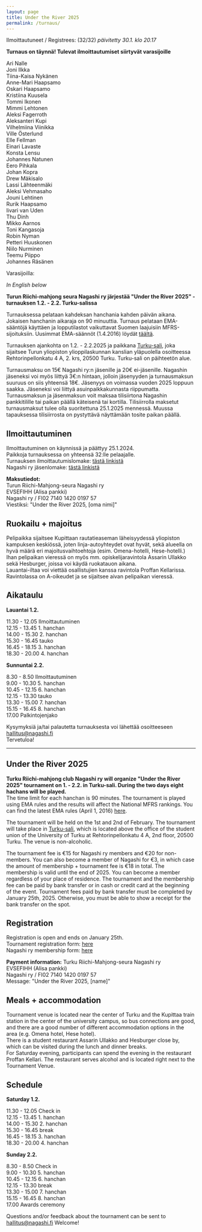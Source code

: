 ```yaml
---
layout: page
title: Under the River 2025
permalink: /turnaus/
---
```

  
Ilmoittautuneet / Registrees: (32/32) *päivitetty 30.1. klo 20.17*  
  
**Turnaus on täynnä! Tulevat ilmoittautumiset siirtyvät varasijoille**
  
Ari Nalle  
Joni Ilkka  
Tiina-Kaisa Nykänen  
Anne-Mari Haapsamo  
Oskari Haapsamo  
Kristiina Kuusela  
Tommi Ikonen  
Mimmi Lehtonen  
Aleksi Fagerroth  
Aleksanteri Kupi  
Vilhelmiina Viinikka  
Ville Österlund  
Elle Fellman  
Einari Lavaste  
Konsta Lensu  
Johannes Natunen  
Eero Pihkala  
Johan Kopra  
Drew Mäkisalo  
Lassi Lähteenmäki  
Aleksi Vehmasaho  
Jouni Lehtinen  
Rurik Haapsamo  
Iivari van Uden  
Thu Dinh  
Mikko Aarnos  
Toni Kangasoja  
Robin Nyman  
Petteri Huuskonen  
Niilo Nurminen  
Teemu Piippo  
Johannes Räsänen
  
Varasijoilla:  

  
*In English below*  
  
**Turun Riichi-mahjong seura Nagashi ry järjestää
"Under the River 2025" -turnauksen 1.2. - 2.2. Turku-salissa**  
  
Turnauksessa pelataan kahdeksan hanchania kahden päivän aikana. 
Jokaisen hanchanin aikaraja on 90 minuuttia.
Turnaus pelataan EMA-sääntöjä käyttäen ja lopputilastot vaikuttavat Suomen laajuisiin MFRS-sijoituksiin.
Uusimmat EMA-säännöt (1.4.2016) löydät [täältä](http://mahjong-europe.org/portal/images/docs/Riichi-rules-2016-EN.pdf).

Turnauksen ajankohta on 1.2. - 2.2.2025 ja paikkana [Turku-sali](https://www.google.com/maps/place/Turun+yliopiston+ylioppilaskunta+(TYY)/@60.4542084,22.2844857,17z/data=!3m1!4b1!4m6!3m5!1s0x468c76ef052923d1:0xcf557d9666133ac!8m2!3d60.4542058!4d22.2870606!16s%2Fg%2F1tk21kxy?entry=ttu), joka sijaitsee Turun yliopiston ylioppilaskunnan kanslian yläpuolella osoitteessa Rehtorinpellonkatu 4 A, 2. krs, 20500 Turku.
Turku-sali on päihteetön alue.
  
Turnausmaksu on 15€ Nagashi ry:n jäsenille ja 20€ ei-jäsenille. Nagashin jäseneksi voi myös liittyä 3€:n hintaan, jolloin jäsenyyden ja turnausmaksun suuruus on siis yhteensä 18€. Jäsenyys on voimassa vuoden 2025 loppuun saakka. Jäseneksi voi liittyä asuinpaikkakunnasta riippumatta.  
Turnausmaksun ja jäsenmaksun voit maksaa tilisiirtona Nagashin pankkitilille tai paikan päällä käteisenä tai kortilla.
Tilisiirrolla maksetut turnausmaksut tulee olla suoritettuna 25.1.2025 mennessä. Muussa tapauksessa tilisiirrosta on pystyttävä näyttämään tosite paikan päällä.
  
## Ilmoittautuminen
Ilmoittautuminen on käynnissä ja päättyy 25.1.2024.  
Paikkoja turnauksessa on yhteensä 32:lle pelaajalle.  
Turnauksen ilmoittautumislomake: [tästä linkistä](https://forms.gle/7XUj1RPs1yxGFgeB9)  
Nagashi ry jäsenlomake: [tästä linkistä](https://docs.google.com/forms/d/e/1FAIpQLSf4a6pGh08m8rDUGXLpO8rvnOBJIZ_kcWnOvn9dqImti2nCCA/viewform?usp=sharing)
  
**Maksutiedot:**  
Turun Riichi-Mahjong-seura Nagashi ry   
EVSEFIHH (Alisa pankki)   
Nagashi ry / FI02 7140 1420 0197 57   
Viestiksi: "Under the River 2025, [oma nimi]"   
  
## Ruokailu + majoitus
Pelipaikka sijaitsee Kupittaan rautatieaseman läheisyydessä yliopiston kampuksen keskiössä, joten linja-autoyhteydet ovat hyvät, sekä alueella on hyvä määrä eri majoitusvaihtoehtoja (esim. Omena-hotelli, Hese-hotelli.)   
Ihan pelipaikan vieressä on myös mm. opiskelijaravintola Assarin Ullakko sekä Hesburger, joissa voi käydä ruokatauon aikana.  
Lauantai-iltaa voi viettää osallistujien kanssa ravintola Proffan Kellarissa. Ravintolassa on A-oikeudet ja se sijaitsee aivan pelipaikan vieressä.


## Aikataulu
**Lauantai 1.2.**  
  
11.30 - 12.05 Ilmoittautuminen  
12.15 - 13.45 1. hanchan  
14.00 - 15.30 2. hanchan  
15.30 - 16.45 tauko  
16.45 - 18.15 3. hanchan  
18.30 - 20.00 4. hanchan  
  
**Sunnuntai 2.2.**  
  
8.30 - 8.50 Ilmoittautuminen  
9.00 - 10.30 5. hanchan  
10.45 - 12.15 6. hanchan  
12.15 - 13.30 tauko  
13.30 - 15.00 7. hanchan  
15.15 - 16.45 8. hanchan  
17.00 Palkintojenjako
  
Kysymyksiä ja/tai palautetta turnauksesta voi lähettää osoitteeseen hallitus@nagashi.fi  
Tervetuloa!

---------------------  
## Under the River 2025
**Turku Riichi-mahjong club Nagashi ry will organize "Under the River 2025" tournament on 1. - 2.2. in Turku-sali.
During the two days eight hachans will be played.**  
The time limit for each hanchan is 90 minutes.
The tournament is played using EMA rules and the results will  affect the National MFRS rankings.
You can find the latest EMA rules (April 1, 2016) [here](http://mahjong-europe.org/portal/images/docs/Riichi-rules-2016-EN.pdf).

The tournament will be held on the 1st and 2nd of February. The tournament will take place in [Turku-sali](https://www.google.com/maps/place/Turun+yliopiston+ylioppilaskunta+(TYY)/@60.4542084,22.2844857,17z/data=!3m1!4b1!4m6!3m5!1s0x468c76ef052923d1:0xcf557d9666133ac!8m2!3d60.4542058!4d22.2870606!16s%2Fg%2F1tk21kxy?entry=ttu), which is located above the office of the student union of the University of Turku at Rehtorinpellonkatu 4 A, 2nd floor, 20500 Turku.
The venue is non-alcoholic. 

The tournament fee is €15 for Nagashi ry members and €20 for non-members. You can also become a member of Nagashi for €3, in which case the amount of membership + tournament fee is €18 in total. The membership is valid until the end of 2025. You can become a member regardless of your place of residence.
The tournament and the membership fee can be paid by bank transfer or in cash or credit card at the beginning of the event.
Tournament fees paid by bank transfer must be completed by January 25th, 2025. Otherwise, you must be able to show a receipt for the bank transfer on the spot.
## Registration
Registration is open and ends on January 25th.   
Tournament registration form: [here](https://forms.gle/7XUj1RPs1yxGFgeB9)  
Nagashi ry membership form: [here](https://docs.google.com/forms/d/e/1FAIpQLSf4a6pGh08m8rDUGXLpO8rvnOBJIZ_kcWnOvn9dqImti2nCCA/viewform?usp=sharing)

**Payment information:**
Turku Riichi-Mahjong-seura Nagashi ry  
EVSEFIHH (Alisa pankki)   
Nagashi ry / FI02 7140 1420 0197 57   
Message: "Under the River 2025, [name]" 

## Meals + accommodation
Tournament venue is located near the center of Turku and the Kupittaa train station in the center of the university campus, so bus connections are good, and there are a good number of different accommodation options in the area (e.g. Omena hotel, Hese hotel).  
There is a student restaurant Assarin Ullakko and Hesburger close by, which can be visited during the lunch and dinner breaks.  
For Saturday evening, participants can spend the evening in the restaurant Proffan Kellari. The restaurant serves alcohol and is located right next to the Tournament Venue.

## Schedule
**Saturday 1.2.**  
  
11.30 - 12.05 Check in  
12.15 - 13.45 1. hanchan  
14.00 - 15.30 2. hanchan  
15.30 - 16.45 break  
16.45 - 18.15 3. hanchan  
18.30 - 20.00 4. hanchan  
  
**Sunday 2.2.**  
  
8.30 - 8.50 Check in  
9.00 - 10.30 5. hanchan  
10.45 - 12.15 6. hanchan  
12.15 - 13.30 break  
13.30 - 15.00 7. hanchan  
15.15 - 16.45 8. hanchan  
17.00 Awards ceremony

Questions and/or feedback about the tournament can be sent to hallitus@nagashi.fi
Welcome!
